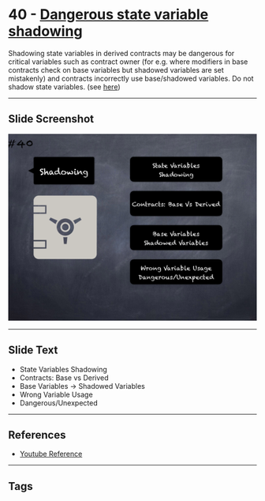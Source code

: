 # 40 - [Dangerous state variable shadowing](Dangerous%20state%20variable%20shadowing.md)
Shadowing state variables in derived contracts may be dangerous for critical variables such as contract owner (for e.g. where modifiers in base contracts check on base variables but shadowed variables are set mistakenly) and contracts incorrectly use base/shadowed variables. Do not shadow state variables. (see [here](https://swcregistry.io/docs/SWC-119))
___
## Slide Screenshot
![040.png](../../images/pitfalls_and_best_practices101/040.png)
___
## Slide Text
- State Variables Shadowing
- Contracts: Base vs Derived
- Base Variables -> Shadowed Variables
- Wrong Variable Usage
- Dangerous/Unexpected
___
## References
- [Youtube Reference](https://youtu.be/fgXuHaZDenU?t=1477)
___
## Tags